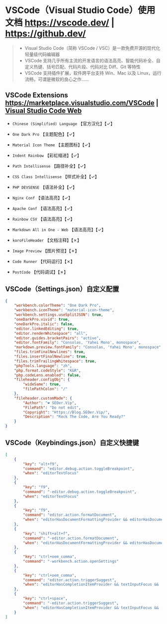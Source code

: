 <!--
 * @Author       : ❤ SEOer.Vip
 * @FilePath     : /VipSEOer/VSCode.md
 * @Copyright    : Https://Blog.SEOer.Vip/
 * @Description  : VSCode（Visual Studio Code）使用文档
-->

VSCode（Visual Studio Code）使用文档 <https://vscode.dev/> | <https://github.dev/>
===================================================================================================

> - Visual Studio Code（简称 VSCode / VSC）是一款免费开源的现代化轻量级代码编辑器
> - VSCode 支持几乎所有主流的开发语言的语法高亮、智能代码补全、自定义热键、括号匹配、代码片段、代码对比 Diff、Git 等特性
> - VSCode 支持插件扩展，软件跨平台支持 Win、Mac 以及 Linux，运行流畅，可谓是微软的良心之作……

VSCode Extensions <https://marketplace.visualstudio.com/VSCode> | [Visual Studio Code Web](✓)
---------------------------------------------------------------------------------------------------

- `Chinese (Simplified) Language`           【官方汉化】【✓】
- `One Dark Pro`                            【主题配色】【✓】
- `Material Icon Theme`                     【主题图标】【✓】
- `Indent Rainbow`                          【彩虹缩进】【✓】
- `Path Intellisense`                       【路径补全】【✓】
- `CSS Class Intellisense`                  【样式补全】【✓】
- `PHP DEVSENSE`                            【语法补全】【✓】
- `Nginx Conf`                              【语法高亮】【✓】
- `Apache Conf`                             【语法高亮】【✓】
- `Rainbow CSV`                             【语法高亮】【✓】
- `Markdown All in One - Web`               【语法高亮】【✓】

- `koroFileHeader`                          【文档注释】【✗】
- `Image Preview`                           【图片预览】【✗】
- `Code Runner`                             【代码运行】【✗】
- `PostCode`                                【代码调试】【✗】

VSCode（Settings.json）自定义配置
------------------------------------------------------------------

```json
{
    "workbench.colorTheme": "One Dark Pro",
    "workbench.iconTheme": "material-icon-theme",
    "workbench.settings.useSplitJSON": true,
    "oneDarkPro.vivid": true,
    "oneDarkPro.italic": false,
    "editor.linkedEditing": true,
    "editor.renderWhitespace": "all",
    "editor.guides.bracketPairs": "active",
    "editor.fontFamily": "Consolas, 'Yahei Mono', monospace",
    "markdown.preview.fontFamily": "Consolas, 'Yahei Mono', monospace",
    "files.trimFinalNewlines": true,
    "files.insertFinalNewline": true,
    "files.trimTrailingWhitespace": true,
    "phpTools.language": "zh",
    "php.format.codeStyle": "K&R",
    "php.codeLens.enabled": false,
    "fileheader.configObj": {
        "wideSame": true,
        "filePathColon": "/"
    },
    "fileheader.customMade": {
        "Author": "❤ SEOer.Vip",
        "FilePath": "Do not edit",
        "Copyright": "Https://Blog.SEOer.Vip/",
        "Description": "Rock The Code, Are You Ready?"
    }
}
```

VSCode（Keybindings.json）自定义快捷键
------------------------------------------------------------------

```json
[
    {
        "key": "alt+f9",
        "command": "editor.debug.action.toggleBreakpoint",
        "when": "editorTextFocus"
    },
    {
        "key": "f9",
        "command": "-editor.debug.action.toggleBreakpoint",
        "when": "editorTextFocus"
    },
    {
        "key": "f9",
        "command": "editor.action.formatDocument",
        "when": "editorHasDocumentFormattingProvider && editorHasDocumentFormattingProvider && editorTextFocus && !editorReadonly && !inCompositeEditor"
    },
    {
        "key": "shift+alt+f",
        "command": "-editor.action.formatDocument",
        "when": "editorHasDocumentFormattingProvider && editorHasDocumentFormattingProvider && editorTextFocus && !editorReadonly && !inCompositeEditor"
    },
    {
        "key": "ctrl+oem_comma",
        "command": "-workbench.action.openSettings"
    },
    {
        "key": "ctrl+oem_comma",
        "command": "editor.action.triggerSuggest",
        "when": "editorHasCompletionItemProvider && textInputFocus && !editorReadonly"
    },
    {
        "key": "ctrl+space",
        "command": "-editor.action.triggerSuggest",
        "when": "editorHasCompletionItemProvider && textInputFocus && !editorReadonly"
    }
]
```

